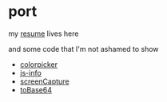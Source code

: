 # port
my [resume](https://frellys.github.io/port/resume.html) lives here

and some code that I'm not ashamed to show

- [colorpicker](https://frellys.github.io/port/colorpicker.html "simple hex/rgb/rgba color conversion")
- [js-info](https://frellys.github.io/port/js-info.html "basic javascript browserData extraction")
- [screenCapture](https://frellys.github.io/port/screenCapture.html)
- [toBase64](https://frellys.github.io/port/toBase64.html)
